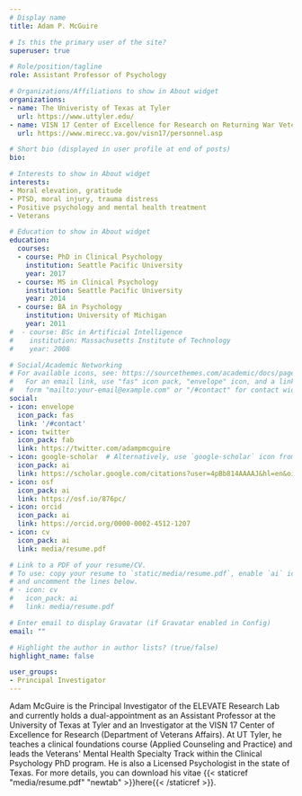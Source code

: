 ```yaml
---
# Display name
title: Adam P. McGuire

# Is this the primary user of the site?
superuser: true

# Role/position/tagline
role: Assistant Professor of Psychology

# Organizations/Affiliations to show in About widget
organizations:
- name: The Univeristy of Texas at Tyler
  url: https://www.uttyler.edu/
- name: VISN 17 Center of Excellence for Research on Returning War Veterans
  url: https://www.mirecc.va.gov/visn17/personnel.asp

# Short bio (displayed in user profile at end of posts)
bio: 

# Interests to show in About widget
interests:
- Moral elevation, gratitude
- PTSD, moral injury, trauma distress
- Positive psychology and mental health treatment
- Veterans

# Education to show in About widget
education:
  courses:
  - course: PhD in Clinical Psychology
    institution: Seattle Pacific University
    year: 2017
  - course: MS in Clinical Psychology
    institution: Seattle Pacific University
    year: 2014
  - course: BA in Psychology
    institution: University of Michigan
    year: 2011
#  - course: BSc in Artificial Intelligence
#    institution: Massachusetts Institute of Technology
#    year: 2008

# Social/Academic Networking
# For available icons, see: https://sourcethemes.com/academic/docs/page-builder/#icons
#   For an email link, use "fas" icon pack, "envelope" icon, and a link in the
#   form "mailto:your-email@example.com" or "/#contact" for contact widget.
social:
- icon: envelope
  icon_pack: fas
  link: '/#contact'
- icon: twitter
  icon_pack: fab
  link: https://twitter.com/adampmcguire
- icon: google-scholar  # Alternatively, use `google-scholar` icon from `ai` icon pack
  icon_pack: ai
  link: https://scholar.google.com/citations?user=4pBb814AAAAJ&hl=en&oi=ao
- icon: osf
  icon_pack: ai
  link: https://osf.io/876pc/
- icon: orcid
  icon_pack: ai
  link: https://orcid.org/0000-0002-4512-1207
- icon: cv
  icon_pack: ai
  link: media/resume.pdf

# Link to a PDF of your resume/CV.
# To use: copy your resume to `static/media/resume.pdf`, enable `ai` icons in `params.toml`, 
# and uncomment the lines below.
# - icon: cv
#   icon_pack: ai
#   link: media/resume.pdf

# Enter email to display Gravatar (if Gravatar enabled in Config)
email: ""

# Highlight the author in author lists? (true/false)
highlight_name: false

user_groups:
- Principal Investigator
---
```


Adam McGuire is the Principal Investigator of the ELEVATE Research Lab and currently holds a dual-appointment as an Assistant Professor at the University of Texas at Tyler and an Investigator at the VISN 17 Center of Excellence for Research (Department of Veterans Affairs). At UT Tyler, he teaches a clinical foundations course (Applied Counseling and Practice) and leads the Veterans' Mental Health Specialty Track within the Clinical Psychology PhD program. He is also a Licensed Psychologist in the state of Texas. For more details, you can download his vitae {{< staticref "media/resume.pdf" "newtab" >}}here{{< /staticref >}}.